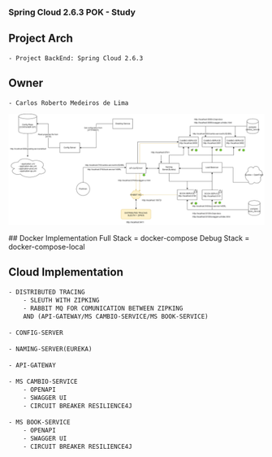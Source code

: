 ### Spring Cloud 2.6.3 POK - Study

## Project Arch
	- Project BackEnd: Spring Cloud 2.6.3
	
## Owner
	- Carlos Roberto Medeiros de Lima
	
<p align="center">
  <img src= "https://github.com/CarlosRobertoMedeiros/study-microservice-springcloud-1/blob/master/SpringCloud1.png" />
</p>
## Docker Implementation
  Full Stack =  docker-compose
  Debug Stack = docker-compose-local
  
  
## Cloud Implementation
	- DISTRIBUTED TRACING
		- SLEUTH WITH ZIPKING 
		- RABBIT MQ FOR COMUNICATION BETWEEN ZIPKING 
		AND (API-GATEWAY/MS CAMBIO-SERVICE/MS BOOK-SERVICE)
		
	- CONFIG-SERVER
	
	- NAMING-SERVER(EUREKA)
	
	- API-GATEWAY
	
	- MS CAMBIO-SERVICE
		- OPENAPI
		- SWAGGER UI
		- CIRCUIT BREAKER RESILIENCE4J
	
	- MS BOOK-SERVICE
		- OPENAPI
		- SWAGGER UI
		- CIRCUIT BREAKER RESILIENCE4J
		
	
	
	

